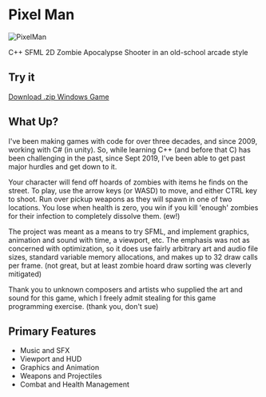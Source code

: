 # Pixel Man

![PixelMan](http://hotironproductions.com/pixelman/image/pmcpp.png?raw=true "PixelMan")

C++ SFML 2D Zombie Apocalypse Shooter in an old-school arcade style

## Try it
[Download .zip Windows Game](http://hotironproductions.com/pixelman/doc/Pixel%20Man%20Game.zip)

## What Up?
I've been making games with code for over three decades, and since 2009, working with C# (in unity). So, while learning C++ (and before that C) has been challenging in the past, since Sept 2019, I've been able to get past major hurdles and get down to it.

Your character will fend off hoards of zombies with items he finds on the street. To play, use the arrow keys (or WASD) to move, and either CTRL key to shoot. Run over pickup weapons as they will spawn in one of two locations. You lose when health is zero, you win if you kill 'enough' zombies for their infection to completely dissolve them. (ew!)

The project was meant as a means to try SFML, and implement graphics, animation and sound with time, a viewport, etc. The emphasis was not as concerned with optimization, so it does use fairly arbitrary art and audio file sizes, standard variable memory allocations, and makes up to 32 draw calls per frame. (not great, but at least zombie hoard draw sorting was cleverly mitigated)

Thank you to unknown composers and artists who supplied the art and sound for this game, which I freely admit stealing for this game programming exercise. (thank you, don't sue)

## Primary Features
* Music and SFX
* Viewport and HUD
* Graphics and Animation
* Weapons and Projectiles
* Combat and Health Management

